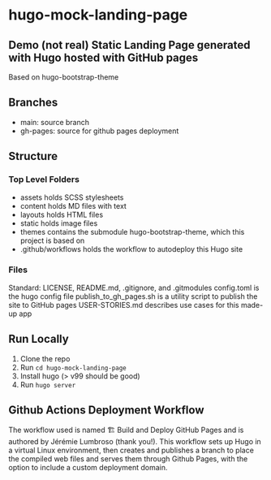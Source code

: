 # hugo-mock-landing-page
## **Demo** (not real) Static Landing Page generated with Hugo hosted with GitHub pages
Based on hugo-bootstrap-theme

## Branches
* main: source branch
* gh-pages: source for github pages deployment

## Structure
### Top Level Folders
* assets holds SCSS stylesheets
* content holds MD files with text
* layouts holds HTML files
* static holds image files
* themes contains the submodule hugo-bootstrap-theme, which this project is based on
* .github/workflows holds the workflow to autodeploy this Hugo site
### Files
Standard: LICENSE, README.md, .gitignore, and .gitmodules
config.toml is the hugo config file
publish_to_gh_pages.sh is a utility script to publish the site to GitHub pages
USER-STORIES.md describes use cases for this made-up app

## Run Locally
1. Clone the repo
2. Run `cd hugo-mock-landing-page`
3. Install hugo (> v99 should be good)
3. Run `hugo server`

## Github Actions Deployment Workflow
The workflow used is named 🏗️ Build and Deploy GitHub Pages and is authored by Jérémie Lumbroso (thank you!). This workflow sets up Hugo in a virtual Linux environment, then creates and publishes a branch to place the compiled web files and serves them through Github Pages, with the option to include a custom deployment domain. 
